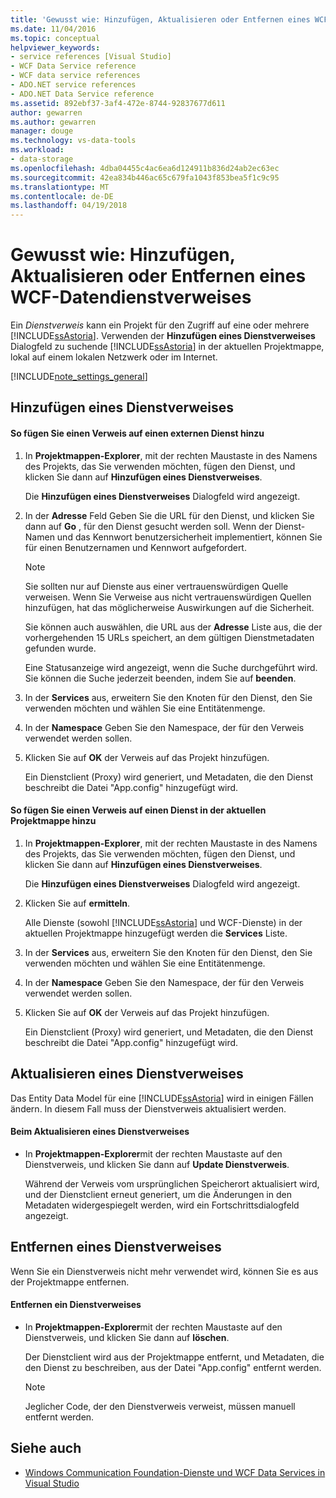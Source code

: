 ```yaml
---
title: 'Gewusst wie: Hinzufügen, Aktualisieren oder Entfernen eines WCF-Datendienstverweises'
ms.date: 11/04/2016
ms.topic: conceptual
helpviewer_keywords:
- service references [Visual Studio]
- WCF Data Service reference
- WCF data service references
- ADO.NET service references
- ADO.NET Data Service reference
ms.assetid: 892ebf37-3af4-472e-8744-92837677d611
author: gewarren
ms.author: gewarren
manager: douge
ms.technology: vs-data-tools
ms.workload:
- data-storage
ms.openlocfilehash: 4dba04455c4ac6ea6d124911b836d24ab2ec63ec
ms.sourcegitcommit: 42ea834b446ac65c679fa1043f853bea5f1c9c95
ms.translationtype: MT
ms.contentlocale: de-DE
ms.lasthandoff: 04/19/2018
---
```

# <a name="how-to-add-update-or-remove-a-wcf-data-service-reference"></a>Gewusst wie: Hinzufügen, Aktualisieren oder Entfernen eines WCF-Datendienstverweises
Ein *Dienstverweis* kann ein Projekt für den Zugriff auf eine oder mehrere [!INCLUDE[ssAstoria](../data-tools/includes/ssastoria_md.md)]. Verwenden der **Hinzufügen eines Dienstverweises** Dialogfeld zu suchende [!INCLUDE[ssAstoria](../data-tools/includes/ssastoria_md.md)] in der aktuellen Projektmappe, lokal auf einem lokalen Netzwerk oder im Internet.

[!INCLUDE[note_settings_general](../data-tools/includes/note_settings_general_md.md)]

## <a name="adding-a-service-reference"></a>Hinzufügen eines Dienstverweises

#### <a name="to-add-a-reference-to-an-external-service"></a>So fügen Sie einen Verweis auf einen externen Dienst hinzu

1.  In **Projektmappen-Explorer**, mit der rechten Maustaste in des Namens des Projekts, das Sie verwenden möchten, fügen den Dienst, und klicken Sie dann auf **Hinzufügen eines Dienstverweises**.

     Die **Hinzufügen eines Dienstverweises** Dialogfeld wird angezeigt.

2.  In der **Adresse** Feld Geben Sie die URL für den Dienst, und klicken Sie dann auf **Go** , für den Dienst gesucht werden soll. Wenn der Dienst-Namen und das Kennwort benutzersicherheit implementiert, können Sie für einen Benutzernamen und Kennwort aufgefordert.

    > [!NOTE]
    >  Sie sollten nur auf Dienste aus einer vertrauenswürdigen Quelle verweisen. Wenn Sie Verweise aus nicht vertrauenswürdigen Quellen hinzufügen, hat das möglicherweise Auswirkungen auf die Sicherheit.

     Sie können auch auswählen, die URL aus der **Adresse** Liste aus, die der vorhergehenden 15 URLs speichert, an dem gültigen Dienstmetadaten gefunden wurde.

     Eine Statusanzeige wird angezeigt, wenn die Suche durchgeführt wird. Sie können die Suche jederzeit beenden, indem Sie auf **beenden**.

3.  In der **Services** aus, erweitern Sie den Knoten für den Dienst, den Sie verwenden möchten und wählen Sie eine Entitätenmenge.

4.  In der **Namespace** Geben Sie den Namespace, der für den Verweis verwendet werden sollen.

5.  Klicken Sie auf **OK** der Verweis auf das Projekt hinzufügen.

     Ein Dienstclient (Proxy) wird generiert, und Metadaten, die den Dienst beschreibt die Datei "App.config" hinzugefügt wird.

#### <a name="to-add-a-reference-to-a-service-in-the-current-solution"></a>So fügen Sie einen Verweis auf einen Dienst in der aktuellen Projektmappe hinzu

1.  In **Projektmappen-Explorer**, mit der rechten Maustaste in des Namens des Projekts, das Sie verwenden möchten, fügen den Dienst, und klicken Sie dann auf **Hinzufügen eines Dienstverweises**.

     Die **Hinzufügen eines Dienstverweises** Dialogfeld wird angezeigt.

2.  Klicken Sie auf **ermitteln**.

     Alle Dienste (sowohl [!INCLUDE[ssAstoria](../data-tools/includes/ssastoria_md.md)] und WCF-Dienste) in der aktuellen Projektmappe hinzugefügt werden die **Services** Liste.

3.  In der **Services** aus, erweitern Sie den Knoten für den Dienst, den Sie verwenden möchten und wählen Sie eine Entitätenmenge.

4.  In der **Namespace** Geben Sie den Namespace, der für den Verweis verwendet werden sollen.

5.  Klicken Sie auf **OK** der Verweis auf das Projekt hinzufügen.

     Ein Dienstclient (Proxy) wird generiert, und Metadaten, die den Dienst beschreibt die Datei "App.config" hinzugefügt wird.

## <a name="updating-a-service-reference"></a>Aktualisieren eines Dienstverweises
 Das Entity Data Model für eine [!INCLUDE[ssAstoria](../data-tools/includes/ssastoria_md.md)] wird in einigen Fällen ändern. In diesem Fall muss der Dienstverweis aktualisiert werden.

#### <a name="to-update-a-service-reference"></a>Beim Aktualisieren eines Dienstverweises

-   In **Projektmappen-Explorer**mit der rechten Maustaste auf den Dienstverweis, und klicken Sie dann auf **Update Dienstverweis**.

     Während der Verweis vom ursprünglichen Speicherort aktualisiert wird, und der Dienstclient erneut generiert, um die Änderungen in den Metadaten widergespiegelt werden, wird ein Fortschrittsdialogfeld angezeigt.

## <a name="removing-a-service-reference"></a>Entfernen eines Dienstverweises
 Wenn Sie ein Dienstverweis nicht mehr verwendet wird, können Sie es aus der Projektmappe entfernen.

#### <a name="to-remove-a-service-reference"></a>Entfernen ein Dienstverweises

-   In **Projektmappen-Explorer**mit der rechten Maustaste auf den Dienstverweis, und klicken Sie dann auf **löschen**.

     Der Dienstclient wird aus der Projektmappe entfernt, und Metadaten, die den Dienst zu beschreiben, aus der Datei "App.config" entfernt werden.

    > [!NOTE]
    >  Jeglicher Code, der den Dienstverweis verweist, müssen manuell entfernt werden.

## <a name="see-also"></a>Siehe auch

- [Windows Communication Foundation-Dienste und WCF Data Services in Visual Studio](../data-tools/windows-communication-foundation-services-and-wcf-data-services-in-visual-studio.md)